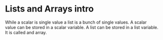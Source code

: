 # Lists and Arrays intro


While a scalar is single value a list is a bunch of single values.
A scalar value can be stored in a scalar variable.
A list can be stored in a list variable. It is called and array.


